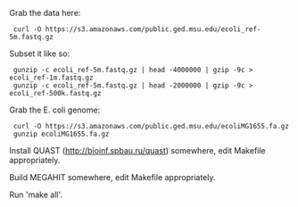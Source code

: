 Grab the data here:

     curl -O https://s3.amazonaws.com/public.ged.msu.edu/ecoli_ref-5m.fastq.gz

Subset it like so:

     gunzip -c ecoli_ref-5m.fastq.gz | head -4000000 | gzip -9c > ecoli_ref-1m.fastq.gz
     gunzip -c ecoli_ref-5m.fastq.gz | head -2000000 | gzip -9c > ecoli_ref-500k.fastq.gz

Grab the E. coli genome:

     curl -O https://s3.amazonaws.com/public.ged.msu.edu/ecoliMG1655.fa.gz
     gunzip ecoliMG1655.fa.gz

Install QUAST (http://bioinf.spbau.ru/quast) somewhere, edit Makefile appropriately.

Build MEGAHIT somewhere, edit Makefile appropriately.

Run 'make all'.
